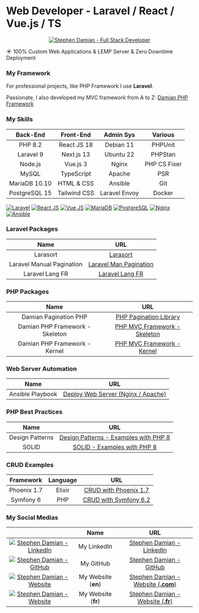 # Web Developer - Laravel / React / Vue.js / TS


<p align="center">
    <a href="https://github.com/s-damian">
        <img src="https://raw.githubusercontent.com/s-damian/medias/main/s-damian-logo-full-stack.webp" alt="Stephen Damian - Full Stack Developer">
    </a>
</p>
<span>&#9728; 100% Custom Web Applications & LEMP Server & Zero Downtime Deployment</span>


### My Framework

For professional projects, like PHP Framework I use **Laravel**.

Passionate, I also developed my MVC framework from A to Z:
[Damian PHP Framework](https://github.com/s-damian/damian-php)

### My Skills

| Back-End      | Front-End    | Admin Sys       | Various |
|:-------------:|:------------:|:---------------:|:-------:|
| PHP 8.2       | React JS 18  | Debian 11       | PHPUnit |
| Laravel 9     | Next.js 13   | Ubuntu 22       | PHPStan |
| Node.js       | Vue.js 3     | Nginx           | PHP CS Fixer |
| MySQL         | TypeScript   | Apache          | PSR |
| MariaDB 10.10 | HTML & CSS   | Ansible         | Git |
| PostgreSQL 15 | Tailwind CSS | Laravel Envoy   | Docker |

[![Laravel](https://raw.githubusercontent.com/s-damian/medias/main/technos/laravel.webp)](https://github.com/s-damian)
[![React JS](https://raw.githubusercontent.com/s-damian/medias/main/technos/react-js.webp)](https://github.com/s-damian)
[![Vue JS](https://raw.githubusercontent.com/s-damian/medias/main/technos/vue-js.webp)](https://github.com/s-damian)
[![MariaDB](https://raw.githubusercontent.com/s-damian/medias/main/technos/mariadb.webp)](https://github.com/s-damian)
[![PostgreSQL](https://raw.githubusercontent.com/s-damian/medias/main/technos/postgresql.webp)](https://github.com/s-damian)
[![Nginx](https://raw.githubusercontent.com/s-damian/medias/main/technos/nginx.webp)](https://github.com/s-damian)
[![Ansible](https://raw.githubusercontent.com/s-damian/medias/main/technos/ansible.webp)](https://github.com/s-damian)

### Laravel Packages

| Name | URL |
|:----:|:---:|
| Larasort | [Larasort](https://github.com/s-damian/larasort) |
| Laravel Manual Pagination | [Laravel Man Pagination](https://github.com/s-damian/laravel-man-pagination) |
| Laravel Lang FR | [Laravel Lang FR](https://github.com/s-damian/laravel-lang-fr) |

### PHP Packages

| Name | URL |
|:----:|:---:|
| Damian Pagination PHP | [PHP Pagination Library](https://github.com/s-damian/damian-pagination-php) |
| Damian PHP Framework - Skeleton | [PHP MVC Framework - Skeleton](https://github.com/s-damian/damian-php) |
| Damian PHP Framework - Kernel | [PHP MVC Framework - Kernel](https://github.com/s-damian/damian-php-fw) |

### Web Server Automation

| Name | URL |
|:----:|:---:|
| Ansible Playbook | [Deploy Web Server (Nginx / Apache)](https://github.com/s-damian/ansible-web-server-debian) |

### PHP Best Practices

| Name | URL |
|:----:|:---:|
| Design Patterns | [Design Patterns - Examples with PHP 8](https://github.com/s-damian/design-patterns-php) |
| SOLID | [SOLID - Examples with PHP 8](https://github.com/s-damian/solid-php) |

### CRUD Examples

| Framework | Language | URL |
|:---------:|:--------:|:---:|
| Phoenix 1.7 | Elixir | [CRUD with Phoenix 1.7](https://github.com/s-damian/phoenix-crud-example) |
| Symfony 6 | PHP | [CRUD with Symfony 6.2](https://github.com/s-damian/symfony-crud-example) |

### My Social Medias

| | Name | URL |
|:--:|:--:|:--:|
| [![Stephen Damian - LinkedIn](https://raw.githubusercontent.com/s-damian/medias/main/favicon-linkedin.png)](https://www.linkedin.com/in/stephen-damian/) | My LinkedIn         | [Stephen Damian - LinkedIn](https://www.linkedin.com/in/stephen-damian/) |
| [![Stephen Damian - GitHub](https://raw.githubusercontent.com/s-damian/medias/main/favicon-github.png)](https://github.com/s-damian)                     | My GitHub           | [Stephen Damian - GitHub](https://github.com/s-damian) |
| [![Stephen Damian - Website](https://raw.githubusercontent.com/s-damian/medias/main/favicon-s-damian.ico)](https://www.damian-freelance.com/)            | My Website (**en**) | [Stephen Damian - Website (**.com**)](https://www.damian-freelance.com/) |
| [![Stephen Damian - Website](https://raw.githubusercontent.com/s-damian/medias/main/favicon-s-damian.ico)](https://www.damian-freelance.fr/)             | My Website (**fr**) | [Stephen Damian - Website (**.fr**)](https://www.damian-freelance.fr/) |
